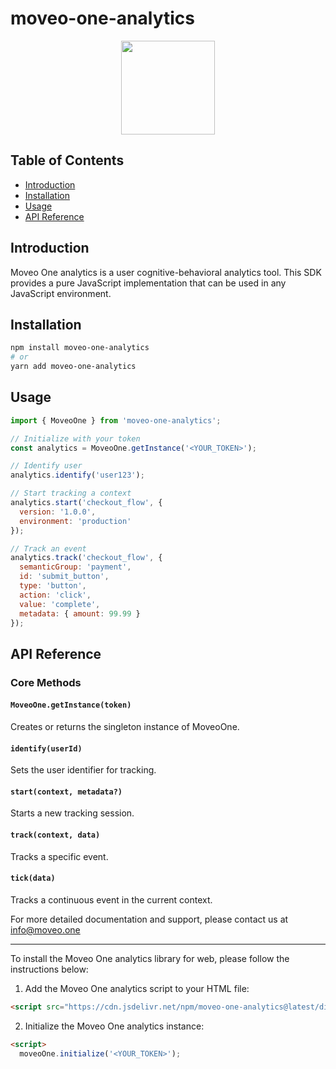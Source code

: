 # moveo-one-analytics

<div align="center">
  <img src="https://github.com/divstechnologydev/moveo-analytics-react-native/assets/6665139/3755d4fc-d4bc-47dd-a543-9c131a38772c" height="150"/>
</div>

## Table of Contents
- [Introduction](#introduction)
- [Installation](#installation)
- [Usage](#usage)
- [API Reference](#api-reference)

## Introduction

Moveo One analytics is a user cognitive-behavioral analytics tool. This SDK provides a pure JavaScript implementation that can be used in any JavaScript environment.

## Installation

```bash
npm install moveo-one-analytics
# or
yarn add moveo-one-analytics
```

## Usage

```javascript
import { MoveoOne } from 'moveo-one-analytics';

// Initialize with your token
const analytics = MoveoOne.getInstance('<YOUR_TOKEN>');

// Identify user
analytics.identify('user123');

// Start tracking a context
analytics.start('checkout_flow', {
  version: '1.0.0',
  environment: 'production'
});

// Track an event
analytics.track('checkout_flow', {
  semanticGroup: 'payment',
  id: 'submit_button',
  type: 'button',
  action: 'click',
  value: 'complete',
  metadata: { amount: 99.99 }
});
```

## API Reference

### Core Methods

#### `MoveoOne.getInstance(token)`
Creates or returns the singleton instance of MoveoOne.

#### `identify(userId)`
Sets the user identifier for tracking.

#### `start(context, metadata?)`
Starts a new tracking session.

#### `track(context, data)`
Tracks a specific event.

#### `tick(data)`
Tracks a continuous event in the current context.

For more detailed documentation and support, please contact us at info@moveo.one

------------------

To install the Moveo One analytics library for web, please follow the instructions below:

1. Add the Moveo One analytics script to your HTML file:

```html
<script src="https://cdn.jsdelivr.net/npm/moveo-one-analytics@latest/dist/moveo-one.min.js"></script>
``` 

2. Initialize the Moveo One analytics instance:

```html
<script>
  moveoOne.initialize('<YOUR_TOKEN>');
``` 

